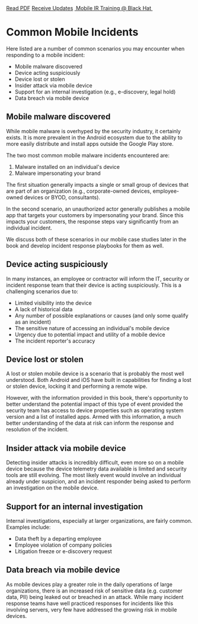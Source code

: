 <div class="cta-banner">
  <a class="cta-banner-pdf" href="https://info.nowsecure.com/IRforAndroidandiOS_PDFRequest.html">Read PDF<i class="fa fa-file-pdf-o"></i></a>
    <a class="cta-banner-update" href="https://info.nowsecure.com/IRforAndroidandiOS_Updates.html">Receive Updates<i class="fa fa-bell-o"></i></a>
  <a class="cta-banner-update" href="https://www.blackhat.com/us-16/training/mobile-incident-response-ir-for-android-and-ios.html">&nbsp;Mobile IR Training @ Black Hat&nbsp;<i class="fa fa-external-link"></i></a>
</div>

# Common Mobile Incidents
Here listed are a number of common scenarios you may encounter when responding to a mobile incident:

* Mobile malware discovered
* Device acting suspiciously
* Device lost or stolen
* Insider attack via mobile device
* Support for an internal investigation (e.g., e-discovery, legal hold) 
* Data breach via mobile device

## Mobile malware discovered
While mobile malware is overhyped by the security industry, it certainly exists. It is more prevalent in the Android ecosystem due to the ability to more easily distribute and install apps outside the Google Play store.

The two most common mobile malware incidents encountered are:

1. Malware installed on an individual's device
1. Malware impersonating your brand

The first situation generally impacts a single or small group of devices that are part of an organization (e.g., corporate-owned devices, employee-owned devices or BYOD, consultants).

In the second scenario, an unauthorized actor generally publishes a mobile app that targets your customers by impersonating your brand. Since this impacts your customers, the response steps vary significantly from an individual incident.

We discuss both of these scenarios in our mobile case studies later in the book and develop incident response playbooks for them as well.

## Device acting suspiciously
In many instances, an employee or contractor will inform the IT, security or incident response team that their device is acting suspiciously. This is a challenging scenarios due to:

* Limited visibility into the device
* A lack of historical data
* Any number of possible explanations or causes (and only some qualify as an incident)
* The sensitive nature of accessing an individual's mobile device
* Urgency due to potential impact and utility of a mobile device
* The incident reporter's accuracy

## Device lost or stolen
A lost or stolen mobile device is a scenario that is probably the most well understood. Both Android and iOS have built in capabilities for finding a lost or stolen device, locking it and performing a remote wipe.

However, with the information provided in this book, there's opportunity to better understand the potential impact of this type of event provided the security team has access to device properties such as operating system version and a list of installed apps. Armed with this information, a much better understanding of the data at risk can inform the response and resolution of the incident. 

## Insider attack via mobile device
Detecting insider attacks is incredibly difficult, even more so on a mobile device because the device telemetry data available is limited and security tools are still evolving. The most likely event would involve an individual already under suspicion, and an incident responder being asked to perform an investigation on the mobile device.   

## Support for an internal investigation 
Internal investigations, especially at larger organizations, are fairly common. Examples include:

* Data theft by a departing employee
* Employee violation of company policies
* Litigation freeze or e-discovery request

## Data breach via mobile device
As mobile devices play a greater role in the daily operations of large organizations, there is an increased risk of sensitive data (e.g. customer data, PII) being leaked out or breached in an attack. While many incident response teams have well practiced responses for incidents like this involving servers, very few have addressed the growing risk in mobile devices.
